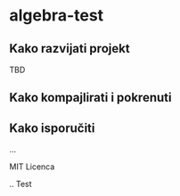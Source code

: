 # algebra-test

## Kako razvijati projekt
TBD

## Kako kompajlirati i pokrenuti

## Kako isporučiti

...


MIT Licenca

.. Test
